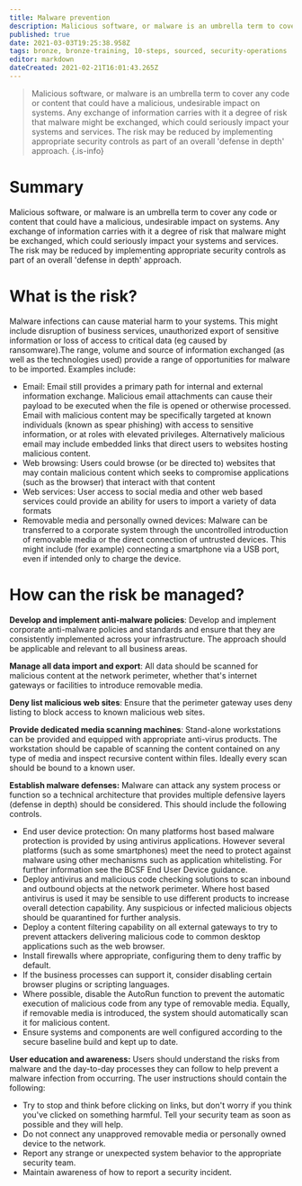 ```yaml
---
title: Malware prevention
description: Malicious software, or malware is an umbrella term to cover any code or content that could have a malicious, undesirable impact on systems. 
published: true
date: 2021-03-03T19:25:38.958Z
tags: bronze, bronze-training, 10-steps, sourced, security-operations
editor: markdown
dateCreated: 2021-02-21T16:01:43.265Z
---
```


> Malicious software, or malware is an umbrella term to cover any code or content that could have a malicious, undesirable impact on systems. Any exchange of information carries with it a degree of risk that malware might be exchanged, which could seriously impact your systems and services. The risk may be reduced by implementing appropriate security controls as part of an overall 'defense in depth' approach.
{.is-info}


# Summary
Malicious software, or malware is an umbrella term to cover any code or content that could have a malicious, undesirable impact on systems. Any exchange of information carries with it a degree of risk that malware might be exchanged, which could seriously impact your systems and services. The risk may be reduced by implementing appropriate security controls as part of an overall 'defense in depth' approach.

# What is the risk?
Malware infections can cause material harm to your systems. This might include disruption of business services, unauthorized export of sensitive information or loss of access to critical data (eg caused by ransomware).The range, volume and source of information exchanged (as well as the technologies used) provide a range of opportunities for malware to be imported. Examples include:

- Email: Email still provides a primary path for internal and external information exchange. Malicious email attachments can cause their payload to be executed when the file is opened or otherwise processed. Email with malicious content may be specifically targeted at known individuals (known as spear phishing) with access to sensitive information, or at roles with elevated privileges. Alternatively malicious email may include embedded links that direct users to websites hosting malicious content.
- Web browsing: Users could browse (or be directed to) websites that may contain malicious content which seeks to compromise applications (such as the browser) that interact with that content
- Web services: User access to social media and other web based services could provide an ability for users to import a variety of data formats
- Removable media and personally owned devices: Malware can be transferred to a corporate system through the uncontrolled introduction of removable media or the direct connection of untrusted devices. This might include (for example) connecting a smartphone via a USB port, even if intended only to charge the device.

# How can the risk be managed?
**Develop and implement anti-malware policies**: Develop and implement corporate anti-malware policies and standards and ensure that they are consistently implemented across your infrastructure. The approach should be applicable and relevant to all business areas.

**Manage all data import and export**: All data should be scanned for malicious content at the network perimeter, whether that's internet gateways or facilities to introduce removable media.

**Deny list malicious web sites**: Ensure that the perimeter gateway uses deny listing to block access to known malicious web sites.

**Provide dedicated media scanning machines**: Stand-alone workstations can be provided and equipped with appropriate anti-virus products. The workstation should be capable of scanning the content contained on any type of media and inspect recursive content within files. Ideally every scan should be bound to a known user.

**Establish malware defenses:** Malware can attack any system process or function so a technical architecture that provides multiple defensive layers (defense in depth) should be considered. This should include the following controls.

- End user device protection: On many platforms host based malware protection is provided by using antivirus applications. However several platforms (such as some smartphones) meet the need to protect against malware using other mechanisms such as application whitelisting. For further information see the BCSF End User Device guidance.
- Deploy antivirus and malicious code checking solutions to scan inbound and outbound objects at the network perimeter. Where host based antivirus is used it may be sensible to use different products to increase overall detection capability. Any suspicious or infected malicious objects should be quarantined for further analysis.
- Deploy a content filtering capability on all external gateways to try to prevent attackers delivering malicious code to common desktop applications such as the web browser.
- Install firewalls where appropriate, configuring them to deny traffic by default.
- If the business processes can support it, consider disabling certain browser plugins or scripting languages.
- Where possible, disable the AutoRun function to prevent the automatic execution of malicious code from any type of removable media. Equally, if removable media is introduced, the system should automatically scan it for malicious content.
- Ensure systems and components are well configured according to the secure baseline build and kept up to date.

**User education and awareness:** Users should understand the risks from malware and the day-to-day processes they can follow to help prevent a malware infection from occurring. The user instructions should contain the following:

- Try to stop and think before clicking on links, but don't worry if you think you've clicked on something harmful. Tell your security team as soon as possible and they will help.
- Do not connect any unapproved removable media or personally owned device to the network.
- Report any strange or unexpected system behavior to the appropriate security team.
- Maintain awareness of how to report a security incident.